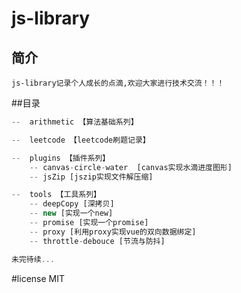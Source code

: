 # js-library
## 简介

```
js-library记录个人成长的点滴,欢迎大家进行技术交流！！！
```



##目录

```javascript
--  arithmetic 【算法基础系列】

--  leetcode 【leetcode刷题记录】

--  plugins 【插件系列】
	-- canvas-circle-water  [canvas实现水滴进度图形]
	-- jsZip [jszip实现文件解压缩]

--  tools 【工具系列】
	-- deepCopy [深拷贝]
	-- new [实现一个new]
	-- promise [实现一个promise]
	-- proxy [利用proxy实现vue的双向数据绑定]
	-- throttle-debouce [节流与防抖]

未完待续...

```






#license
MIT